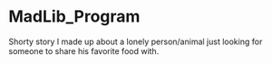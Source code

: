# MadLib_Program

Shorty story I made up about a lonely person/animal just looking for someone to share his favorite food with.
